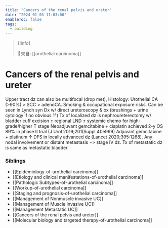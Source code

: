 ```yaml
---
title: "Cancers of the renal pelvis and ureter"
date: "2024-01-03 11:03:00"
enableToc: false
tags:
  - building
---
```

> [!info]
>
> 🌱來自: [[urothelial carcinoma]]
# Cancers of the renal pelvis and ureter
Upper tract dz can also be multifocal (drop met), Histology: Urothelial CA (>90%) > SCC > adenoCA. Smoking & occupational exposure risks. Can be seen in Lynch syn
Dx w/ direct ureteroscopy & bx (brushings + urine cytology if no obvious 1°)
Tx of localized dz is nephroureterectomy w/ bladder cuff excision ± regional LND ± systemic chemo for high-grade/higher T stage
Neoadjuvant gemcitabine + cisplatin achieved 2-y OS 89% in phase II trial (J Urol 2019;201(Suppl 4):e999)
Adjuvant gemcitabine + platinum ↑ DFS in locally advanced dz (Lancet 2020;395:1268).
Any nodal involvement or distant metastasis −> stage IV dz. Tx of metastatic dz is same as metastatic bladder
### Siblings
- [[Epidemiology-of-urothelial carcinoma]]
- [[Etiology and clinical manifestations-of-urothelial carcinoma]]
- [[Pathologic Subtypes-of-urothelial carcinoma]]
- [[Workup-of-urothelial carcinoma]]
- [[Staging and prognosis-of-urothelial carcinoma]]
- [[Management of Nonmuscle invasive UC]]
- [[Management of Muscle invasive UC]]
- [[Management Metastatic UC]]
- [[Cancers of the renal pelvis and ureter]]
- [[Molecular biology and targeted therapy-of-urothelial carcinoma]]
